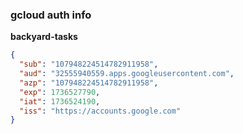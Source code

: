### gcloud auth info

**backyard-tasks**
```json
{
  "sub": "107948224514782911958",
  "aud": "32555940559.apps.googleusercontent.com",
  "azp": "107948224514782911958",
  "exp": 1736527790,
  "iat": 1736524190,
  "iss": "https://accounts.google.com"
}
```

